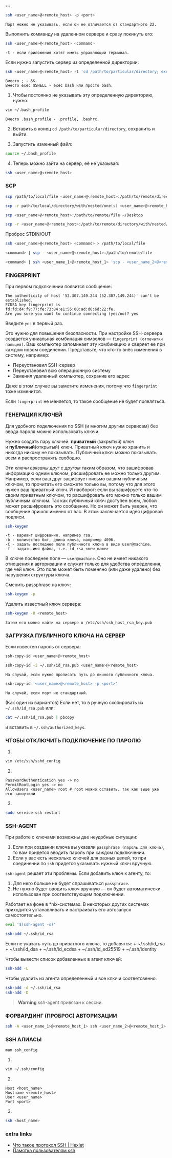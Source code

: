 ### ...

```zsh
ssh <user_name>@<remote_host> -p <port>
```
	Порт можно не указывать, если он не отличается от стандартного 22.


Выполнить комманду на удаленном сервере и сразу покинуть его:
```zsh
ssh <user_name>@<remote_host> <command>
```
	-t - если приложения хотят иметь управляющий терминал.


Если нужно запустить сервер из определенной директории:
```zsh
ssh <user_name>@<remote_host> -t 'cd /path/to/particular/directory; exec $SHELL'
```
	Вместо ; - &&.
	Вместо exec $SHELL - exec bash или просто bash.


1. Чтобы постоянно не указывать эту определенную директорию, нужно:
```zsh
vim ~/.bash_profile
```
	Вместо .bash_profile - .profile, .bashrc.

2. Вставить в конец `cd /path/to/particular/directory`, сохранить и выйти.

3. Запустить изменный файл:
```zsh
source ~/.bash_profile
```

4. Теперь можно зайти на сервер, её не указывая:
```zsh
ssh <user_name>@<remote_host>
```

### SCP

```zsh
scp /path/to/local/file <user_name>@<remote_host>:/path/to/remote/directory
```

```zsh
scp -r path/to/local/directory/with/nested/one(s) <user_name>@<remote_host>:/path/to/remote/directory
```


```zsh
scp <user_name>@<remote_host>:/path/to/remote/file ~/Desktop
```

```zsh
scp -r <user_name>@<remote_host>:/path/to/remote/directory/with/nested/one(s) ~/Desktop
```


Проброс STDIN/OUT

```zsh
ssh <user_name>@<remote_host> <command> > /path/to/local/file
```

```zsh
<command> | scp - <user_name>@<remote_host>:/path/to/remote/file
```

```zsh
<command> | ssh <user_name_1>@<remote_host_1> 'scp - <user_name_2>@<remote_host_2>:/path/to/remote/file'
```

### FINGERPRINT

При первом подключении появится сообщение:

```
The authenticity of host '52.307.149.244 (52.307.149.244)' can't be established.
ECDSA key fingerprint is fd:fd:d4:f9:77:fe:73:84:e1:55:00:ad:d6:6d:22:fe.
Are you sure you want to continue connecting (yes/no)? yes
```

Введите `yes` в первый раз.

Это нужно для повышения безопасности. При настройке SSH-сервера создается уникальная комбинация символов — `fingerprint (отпечатки пальцев)`. Ваш компьютер запоминает эту комбинацию и сверяет ее при каждом новом соединении. Представьте, что кто-то внёс изменения в систему, например:

- Переустановил SSH-сервер
- Переустановил всю операционную систему
- Заменил удаленный компьютер, сохранив его адрес

Даже в этом случае вы заметите изменения, потому что `fingerprint` тоже изменится.

Если `fingerprint` не меняется, то такое сообщение не будет появляться.

### ГЕНЕРАЦИЯ КЛЮЧЕЙ

Для удобного подключения по SSH (и многим другим сервисам) без ввода пароля можно использовать ключи.

Нужно создать пару ключей: **приватный** (закрытый) ключ и **публичный**(открытый) ключ. Приватный ключ нужно хранить и никогда никому не показывать. Публичный ключ можно показывать всем и распространять свободно.

Эти _ключи связаны друг с другом_ таким образом, что зашифровав информацию одним ключом, расшифровать ее можно только другим. Например, если ваш друг зашифрует письмо вашим публичным ключом, то прочитать его сможете только вы, потому что для этого нужен ваш приватный ключ. И наоборот: если вы зашифруете что-то своим приватным ключом, то расшифровать его можно только вашим публичным ключом. Так как публичный ключ доступен всем, любой может расшифровать это сообщение. Но он может быть уверен, что сообщение пришло именно от вас. В этом заключается идея цифровой подписи.

```zsh
ssh-keygen 
```
	-t - вариант шифрования, например rsa.
	-b - количество бит, длина ключа, например 4096.
	-С - задать последнее поле публичного ключа в виде user@machine.
	-f - задать имя файла, т.е. id_rsa_<new_name>

В ключе последнее поле — `user@machine`. Оно не имеет никакого отношения к авторизации и служит только для удобства определения, где чей ключ. Это поле может быть поменяно (или даже удалено) без нарушения структуры ключа.

Cменить passphrase на ключ:
```zsh
ssh-keygen -p
```

Удалить известный ключ сервера:
```zsh
ssh-keygen -R <remote_host>
```
	Затем его можно найти на сервере в /etc/ssh/ssh_host_rsa_key.pub

### ЗАГРУЗКА ПУБЛИЧНОГО КЛЮЧА НА СЕРВЕР

Если известен пароль от сервера:
```zsh
ssh-copy-id <user_name>@<remote_host>
```

```zsh
ssh-copy-id -i ~/.ssh/id_rsa.pub <user_name>@<remote_host>
```
	На случай, если нужно прописать путь до личного публичного ключа.

```zsh
ssh-copy-id '<user_name>@<remote_host> -p <port>'
```
	На случай, если порт не стандартный.

(Как один из вариантов) Если нет, то в ручную скопировать из `~/.ssh/id_rsa.pub` или:
```zsh
cat ~/.ssh/id_rsa.pub | pbcopy
```
и вставить в `~/.ssh/authorized_keys`.

### ЧТОБЫ ОТКЛЮЧИТЬ ПОДКЛЮЧЕНИЕ ПО ПАРОЛЮ

1. 
```zsh
vim /etc/ssh/sshd_config
```
2. 
```vim
PasswordAuthentication yes -> no
PermitRootLogin yes -> no
AllowUsers <user_name> root # root можно оставить, так как выше уже его заноутили
```
3. 
```zsh
sudo service ssh restart
```

### SSH-AGENT

При работе с ключами возможны две неудобные ситуации:

1. Если при создании ключа вы указали `passphrase (пароль для ключа)`, то вам придется вводить пароль при каждом подключении.
2. Если у вас есть несколько ключей для разных целей, то при соединении по `ssh` придется указывать нужный ключ вручную.

`ssh-agent` решает эти проблемы. Если добавить ключ к агенту, то:

1. Для него больше не будет спрашиваться `passphrase`.
2. Не нужно будет вводить ключ вручную — он будет автоматически использован при соответствующем подключении.

Работает на фоне в \*nix-системах. В некоторых других системах приходится устанавливать и настраивать его автозапуск самостоятельно.
```zsh
eval '$(ssh-agent -s)'
```

```zsh
ssh-add ~/.ssh/id_rsa
```
Если не указать путь до приватного ключа, то добавятся:
	+ ~/.ssh/id_rsa
	+ ~/.ssh/id_dsa
	+ ~/.ssh/id_ecdsa
	+ ~/.ssh/id_ed25519
	+ ~/.ssh/identity

Чтобы вывести список добавленных в агент ключей:
```zsh
ssh-add -L
```

Чтобы удалить из агента определенный и все ключи соответсвенно:
```zsh
ssh-add -d ~/.ssh/id_rsa
ssh-add -D
```

> **Warning**
> ssh-agent привязан к сессии.

### ФОРВАРДИНГ (ПРОБРОС) АВТОРИЗАЦИИ

```zsh
ssh -A <user_name_1>@<remote_host_1> ssh <user_name_2>@<remote_host_2>
```

### SSH АЛИАСЫ

```
man ssh_config
```

1. 
```zsh
vim ~/.ssh/config
```
2. 
```text
Host <host_name>
Hostname <remote_host>
User <user_name>
Port <port>
```
3. 
```zsh
ssh <host_name>
```

### extra links

- [Что такое протокол SSH | Hexlet](https://guides.hexlet.io/ru/ssh)
- [Памятка пользователям ssh](https://habr.com/ru/post/122445/)